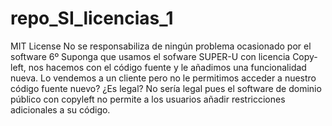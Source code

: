 # repo_SI_licencias_1
MIT License
No se responsabiliza de ningún problema ocasionado por el software
6º Suponga que usamos el sofware SUPER-U con licencia Copy-left, nos hacemos con el código fuente y le añadimos una funcionalidad nueva. Lo vendemos a un cliente pero no le permitimos acceder a nuestro código fuente nuevo? ¿Es legal?
No sería legal pues el software de dominio público con copyleft no permite a los usuarios añadir restricciones adicionales a su código.
